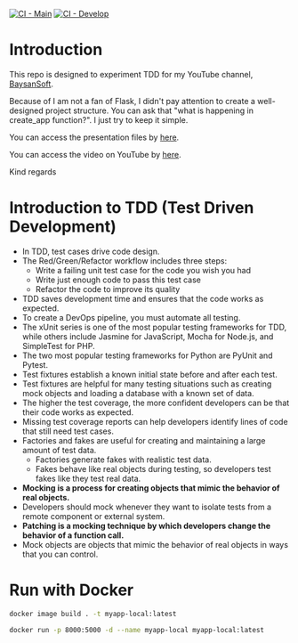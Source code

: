 [![CI - Main](https://github.com/mebaysan/IntroductionToTDD/actions/workflows/ci.yaml/badge.svg?branch=main)](https://github.com/mebaysan/IntroductionToTDD/actions/workflows/ci.yaml) [![CI - Develop](https://github.com/mebaysan/IntroductionToTDD/actions/workflows/ci-dev.yaml/badge.svg?branch=develop)](https://github.com/mebaysan/IntroductionToTDD/actions/workflows/ci-dev.yaml)

# Introduction

This repo is designed to experiment TDD for my YouTube channel, [BaysanSoft](https://www.youtube.com/c/BaysanSoft).

Because of I am not a fan of Flask, I didn't pay attention to create a well-designed project structure. You can ask that "what is happening in create_app function?". I just try to keep it simple.

You can access the presentation files by [here](https://www.canva.com/design/DAFv8eCNMN4/Z498h5Wz9hxSmYcAwI0mng/watch?utm_content=DAFv8eCNMN4&utm_campaign=designshare&utm_medium=link&utm_source=publishsharelink).

You can access the video on YouTube by [here](https://youtu.be/A0GnGWw5TW0).

Kind regards


# Introduction to TDD (Test Driven Development)

- In TDD, test cases drive code design.
- The Red/Green/Refactor workflow includes three steps:
  - Write a failing unit test case for the code you wish you had
  - Write just enough code to pass this test case
  - Refactor the code to improve its quality
- TDD saves development time and ensures that the code works as expected.
- To create a DevOps pipeline, you must automate all testing.
- The xUnit series is one of the most popular testing frameworks for TDD, while others include Jasmine for JavaScript, Mocha for Node.js, and SimpleTest for PHP.
- The two most popular testing frameworks for Python are PyUnit and Pytest.
- Test fixtures establish a known initial state before and after each test.
- Test fixtures are helpful for many testing situations such as creating mock objects and loading a database with a known set of data.
- The higher the test coverage, the more confident developers can be that their code works as expected.
- Missing test coverage reports can help developers identify lines of code that still need test cases.
- Factories and fakes are useful for creating and maintaining a large amount of test data.
  - Factories generate fakes with realistic test data.
  - Fakes behave like real objects during testing, so developers test fakes like they test real data.
- **Mocking is a process for creating objects that mimic the behavior of real objects.**
- Developers should mock whenever they want to isolate tests from a remote component or external system.
- **Patching is a mocking technique by which developers change the behavior of a function call.**
- Mock objects are objects that mimic the behavior of real objects in ways that you can control.

# Run with Docker

```bash
docker image build . -t myapp-local:latest

docker run -p 8000:5000 -d --name myapp-local myapp-local:latest
```
